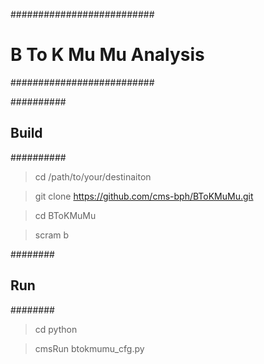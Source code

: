 ##########################
# B To K Mu Mu Analysis 
##########################

##########
## Build 
##########

>  cd /path/to/your/destinaiton

>  git clone https://github.com/cms-bph/BToKMuMu.git 

>  cd BToKMuMu 

>  scram b 

########
## Run 
########

>  cd python

>  cmsRun btokmumu_cfg.py 

